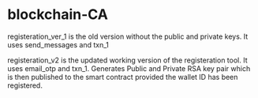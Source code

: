 # blockchain-CA
registeration_ver_1 is the old version without the public and private keys. It uses send_messages and txn_1

registeration_v2 is the updated working version of the registeration tool. It uses email_otp and txn_1. Generates Public and Private RSA key pair which is then published to the smart contract provided the wallet ID has been registered.

